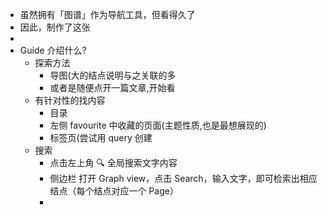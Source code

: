 - 虽然拥有「图谱」作为导航工具，但看得久了
- 因此，制作了这张
-
- Guide 介绍什么?
	- 探索方法
		- 导图(大的结点说明与之关联的多
		- 或者是随便点开一篇文章,开始看
	- 有针对性的找内容
		- 目录
		- 左侧 favourite 中收藏的页面(主题性质,也是最想展现的)
		- 标签页(尝试用 query 创建
	- 搜索
		- 点击左上角 🔍 全局搜索文字内容
		- 侧边栏 打开 Graph view，点击 Search，输入文字，即可检索出相应结点（每个结点对应一个 Page）
		-